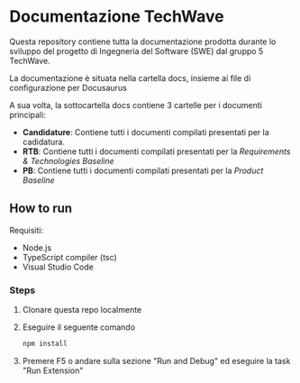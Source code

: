 # Documentazione TechWave

Questa repository contiene tutta la documentazione prodotta durante lo sviluppo del progetto di Ingegneria del Software (SWE) dal gruppo 5 TechWave.


La documentazione è situata nella cartella docs, insieme ai file di configurazione per Docusaurus

A sua volta, la sottocartella docs contiene 3 cartelle per i documenti principali:
-   **Candidature**: Contiene tutti i documenti compilati presentati per la cadidatura.
-   **RTB**: Contiene tutti i documenti compilati presentati per la _Requirements & Technologies Baseline_
-   **PB**: Contiene tutti i documenti compilati presentati per la _Product Baseline_

## How to run

Requisiti:
- Node.js
- TypeScript compiler (tsc)
- Visual Studio Code

### Steps

1) Clonare questa repo localmente

2) Eseguire il seguente comando
	```bash
	npm install
	```
3) Premere F5 o andare sulla sezione "Run and Debug" ed eseguire la task "Run Extension"